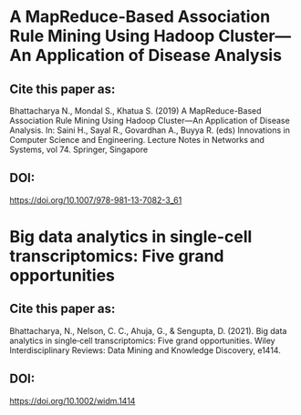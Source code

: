 # A MapReduce-Based Association Rule Mining Using Hadoop Cluster—An Application of Disease Analysis

## Cite this paper as:
Bhattacharya N., Mondal S., Khatua S. (2019) A MapReduce-Based Association Rule Mining Using Hadoop Cluster—An Application of Disease Analysis. In: Saini H., Sayal R., Govardhan A., Buyya R. (eds) Innovations in Computer Science and Engineering. Lecture Notes in Networks and Systems, vol 74. Springer, Singapore

## DOI: 
https://doi.org/10.1007/978-981-13-7082-3_61 


# Big data analytics in single-cell transcriptomics: Five grand opportunities

## Cite this paper as:
Bhattacharya, N., Nelson, C. C., Ahuja, G., & Sengupta, D. (2021). Big data analytics in single‐cell transcriptomics: Five grand opportunities. Wiley Interdisciplinary Reviews: Data Mining and Knowledge Discovery, e1414.

## DOI:
https://doi.org/10.1002/widm.1414
